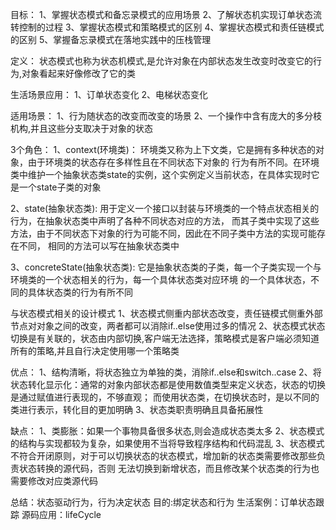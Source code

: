 目标：
1、掌握状态模式和备忘录模式的应用场景
2、了解状态机实现订单状态流转控制的过程
3、掌握状态模式和策略模式的区别
4、掌握状态模式和责任链模式的区别
5、掌握备忘录模式在落地实践中的压栈管理



定义：
状态模式也称为状态机模式,是允许对象在内部状态发生改变时改变它的行为,对象看起来好像修改了它的类

生活场景应用：
1、订单状态变化
2、电梯状态变化

适用场景：
1、行为随状态的改变而改变的场景
2、一个操作中含有庞大的多分枝机构,并且这些分支取决于对象的状态


3个角色：
1、context(环境类)：
环境类又称为上下文类，它是拥有多种状态的对象，由于环境类的状态存在多样性且在不同状态下对象的
行为有所不同。在环境类中维护一个抽象状态类state的实例，这个实例定义当前状态，在具体实现时它
是一个state子类的对象

2、state(抽象状态类):
  用于定义一个接口以封装与环境类的一个特点状态相关的行为，在抽象状态类中声明了各种不同状态对应的方法，
而其子类中实现了这些方法，由于不同状态下对象的行为可能不同，因此在不同子类中方法的实现可能存在不同，
相同的方法可以写在抽象状态类中

3、concreteState(抽象状态类):
它是抽象状态类的子类，每一个子类实现一个与环境类的一个状态相关的行为，每一个具体状态类对应环境
的一个具体状态，不同的具体状态类的行为有所不同

与状态模式相关的设计模式
1、状态模式侧重内部状态改变，责任链模式侧重外部节点对对象之间的改变，两者都可以消除if..else使用过多的情况
2、状态模式状态切换是有关联的，状态由内部切换,客户端无法选择，策略模式是客户端必须知道所有的策略,并且自行决定使用哪一个策略类


优点：
1、结构清晰，将状态独立为单独的类，消除if..else和switch..case
2、将状态转化显示化：通常的对象内部状态都是使用数值类型来定义状态，状态的切换是通过赋值进行表现的，不够直观；
而使用状态类，在切换状态时，是以不同的类进行表示，转化目的更加明确
3、状态类职责明确且具备拓展性

缺点：
1、类膨胀：如果一个事物具备很多状态,则会造成状态类太多
2、状态模式的结构与实现都较为复杂，如果使用不当将导致程序结构和代码混乱
3、状态模式不符合开闭原则，对于可以切换状态的状态模式，增加新的状态类需要修改那些负责状态转换的源代码，否则
无法切换到新增状态，而且修改某个状态类的行为也需要修改对应类源代码

总结：状态驱动行为，行为决定状态
目的:绑定状态和行为
生活案例：订单状态跟踪
源码应用：lifeCycle
